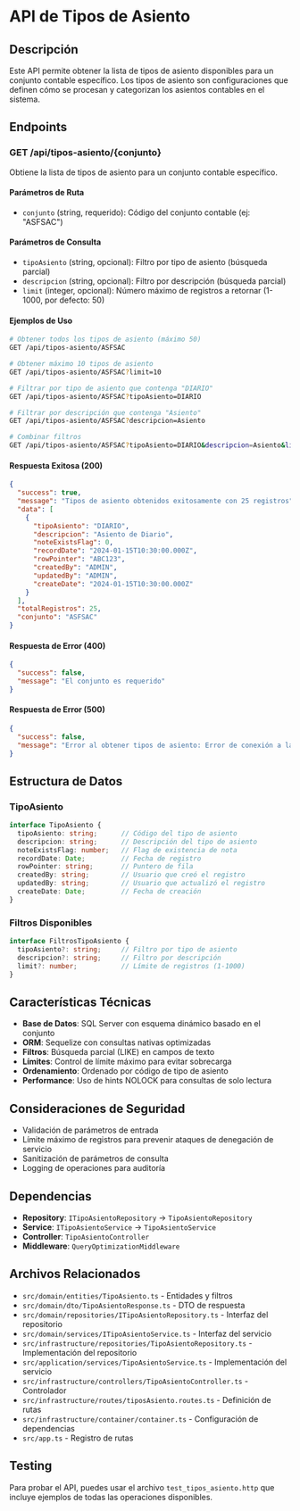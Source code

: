 # API de Tipos de Asiento

## Descripción
Este API permite obtener la lista de tipos de asiento disponibles para un conjunto contable específico. Los tipos de asiento son configuraciones que definen cómo se procesan y categorizan los asientos contables en el sistema.

## Endpoints

### GET /api/tipos-asiento/{conjunto}

Obtiene la lista de tipos de asiento para un conjunto contable específico.

#### Parámetros de Ruta
- `conjunto` (string, requerido): Código del conjunto contable (ej: "ASFSAC")

#### Parámetros de Consulta
- `tipoAsiento` (string, opcional): Filtro por tipo de asiento (búsqueda parcial)
- `descripcion` (string, opcional): Filtro por descripción (búsqueda parcial)
- `limit` (integer, opcional): Número máximo de registros a retornar (1-1000, por defecto: 50)

#### Ejemplos de Uso

```bash
# Obtener todos los tipos de asiento (máximo 50)
GET /api/tipos-asiento/ASFSAC

# Obtener máximo 10 tipos de asiento
GET /api/tipos-asiento/ASFSAC?limit=10

# Filtrar por tipo de asiento que contenga "DIARIO"
GET /api/tipos-asiento/ASFSAC?tipoAsiento=DIARIO

# Filtrar por descripción que contenga "Asiento"
GET /api/tipos-asiento/ASFSAC?descripcion=Asiento

# Combinar filtros
GET /api/tipos-asiento/ASFSAC?tipoAsiento=DIARIO&descripcion=Asiento&limit=5
```

#### Respuesta Exitosa (200)

```json
{
  "success": true,
  "message": "Tipos de asiento obtenidos exitosamente con 25 registros",
  "data": [
    {
      "tipoAsiento": "DIARIO",
      "descripcion": "Asiento de Diario",
      "noteExistsFlag": 0,
      "recordDate": "2024-01-15T10:30:00.000Z",
      "rowPointer": "ABC123",
      "createdBy": "ADMIN",
      "updatedBy": "ADMIN",
      "createDate": "2024-01-15T10:30:00.000Z"
    }
  ],
  "totalRegistros": 25,
  "conjunto": "ASFSAC"
}
```

#### Respuesta de Error (400)

```json
{
  "success": false,
  "message": "El conjunto es requerido"
}
```

#### Respuesta de Error (500)

```json
{
  "success": false,
  "message": "Error al obtener tipos de asiento: Error de conexión a la base de datos"
}
```

## Estructura de Datos

### TipoAsiento
```typescript
interface TipoAsiento {
  tipoAsiento: string;      // Código del tipo de asiento
  descripcion: string;      // Descripción del tipo de asiento
  noteExistsFlag: number;   // Flag de existencia de nota
  recordDate: Date;         // Fecha de registro
  rowPointer: string;       // Puntero de fila
  createdBy: string;        // Usuario que creó el registro
  updatedBy: string;        // Usuario que actualizó el registro
  createDate: Date;         // Fecha de creación
}
```

### Filtros Disponibles
```typescript
interface FiltrosTipoAsiento {
  tipoAsiento?: string;     // Filtro por tipo de asiento
  descripcion?: string;     // Filtro por descripción
  limit?: number;           // Límite de registros (1-1000)
}
```

## Características Técnicas

- **Base de Datos**: SQL Server con esquema dinámico basado en el conjunto
- **ORM**: Sequelize con consultas nativas optimizadas
- **Filtros**: Búsqueda parcial (LIKE) en campos de texto
- **Límites**: Control de límite máximo para evitar sobrecarga
- **Ordenamiento**: Ordenado por código de tipo de asiento
- **Performance**: Uso de hints NOLOCK para consultas de solo lectura

## Consideraciones de Seguridad

- Validación de parámetros de entrada
- Límite máximo de registros para prevenir ataques de denegación de servicio
- Sanitización de parámetros de consulta
- Logging de operaciones para auditoría

## Dependencias

- **Repository**: `ITipoAsientoRepository` → `TipoAsientoRepository`
- **Service**: `ITipoAsientoService` → `TipoAsientoService`
- **Controller**: `TipoAsientoController`
- **Middleware**: `QueryOptimizationMiddleware`

## Archivos Relacionados

- `src/domain/entities/TipoAsiento.ts` - Entidades y filtros
- `src/domain/dto/TipoAsientoResponse.ts` - DTO de respuesta
- `src/domain/repositories/ITipoAsientoRepository.ts` - Interfaz del repositorio
- `src/domain/services/ITipoAsientoService.ts` - Interfaz del servicio
- `src/infrastructure/repositories/TipoAsientoRepository.ts` - Implementación del repositorio
- `src/application/services/TipoAsientoService.ts` - Implementación del servicio
- `src/infrastructure/controllers/TipoAsientoController.ts` - Controlador
- `src/infrastructure/routes/tiposAsiento.routes.ts` - Definición de rutas
- `src/infrastructure/container/container.ts` - Configuración de dependencias
- `src/app.ts` - Registro de rutas

## Testing

Para probar el API, puedes usar el archivo `test_tipos_asiento.http` que incluye ejemplos de todas las operaciones disponibles.

